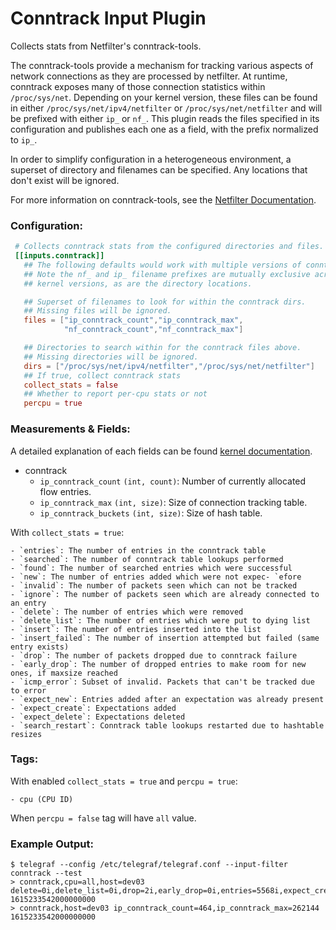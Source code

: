 # Conntrack Input Plugin

Collects stats from Netfilter's conntrack-tools.

The conntrack-tools provide a mechanism for tracking various aspects of
network connections as they are processed by netfilter. At runtime,
conntrack exposes many of those connection statistics within `/proc/sys/net`.
Depending on your kernel version, these files can be found in either
`/proc/sys/net/ipv4/netfilter` or `/proc/sys/net/netfilter` and will be
prefixed with either `ip_` or `nf_`.  This plugin reads the files specified
in its configuration and publishes each one as a field, with the prefix
normalized to `ip_`.

In order to simplify configuration in a heterogeneous environment, a superset
of directory and filenames can be specified.  Any locations that don't exist
will be ignored.

For more information on conntrack-tools, see the
[Netfilter Documentation](http://conntrack-tools.netfilter.org/).


### Configuration:

```toml
 # Collects conntrack stats from the configured directories and files.
 [[inputs.conntrack]]
   ## The following defaults would work with multiple versions of conntrack.
   ## Note the nf_ and ip_ filename prefixes are mutually exclusive across
   ## kernel versions, as are the directory locations.

   ## Superset of filenames to look for within the conntrack dirs.
   ## Missing files will be ignored.
   files = ["ip_conntrack_count","ip_conntrack_max",
            "nf_conntrack_count","nf_conntrack_max"]

   ## Directories to search within for the conntrack files above.
   ## Missing directories will be ignored.
   dirs = ["/proc/sys/net/ipv4/netfilter","/proc/sys/net/netfilter"]
   ## If true, collect conntrack stats
   collect_stats = false
   ## Whether to report per-cpu stats or not
   percpu = true
```

### Measurements & Fields:

A detailed explanation of each fields can be found [kernel documentation](https://www.kernel.org/doc/Documentation/networking/nf_conntrack-sysctl.txt).

- conntrack
    - `ip_conntrack_count` `(int, count)`: Number of currently allocated flow entries.
    - `ip_conntrack_max` `(int, size)`: Size of connection tracking table.
    - `ip_conntrack_buckets`  `(int, size)`: Size of hash table.

With `collect_stats = true`:

    - `entries`: The number of entries in the conntrack table
    - `searched`: The number of conntrack table lookups performed
    - `found`: The number of searched entries which were successful
    - `new`: The number of entries added which were not expec- `efore
    - `invalid`: The number of packets seen which can not be tracked
    - `ignore`: The number of packets seen which are already connected to an entry
    - `delete`: The number of entries which were removed
    - `delete_list`: The number of entries which were put to dying list
    - `insert`: The number of entries inserted into the list
    - `insert_failed`: The number of insertion attempted but failed (same entry exists)
    - `drop`: The number of packets dropped due to conntrack failure
    - `early_drop`: The number of dropped entries to make room for new ones, if maxsize reached
    - `icmp_error`: Subset of invalid. Packets that can't be tracked due to error
    - `expect_new`: Entries added after an expectation was already present
    - `expect_create`: Expectations added
    - `expect_delete`: Expectations deleted
    - `search_restart`: Conntrack table lookups restarted due to hashtable resizes

### Tags:

With enabled `collect_stats = true` and `percpu = true`:

    - cpu (CPU ID)

When `percpu = false` tag will have `all` value.

### Example Output:

```
$ telegraf --config /etc/telegraf/telegraf.conf --input-filter conntrack --test
> conntrack,cpu=all,host=dev03 delete=0i,delete_list=0i,drop=2i,early_drop=0i,entries=5568i,expect_create=0i,expect_delete=0i,expect_new=0i,found=7i,icmp_error=1962i,ignore=2586413402i,insert=0i,insert_failed=2i,invalid=46853i,new=0i,search_restart=453336i,searched=0i 1615233542000000000
> conntrack,host=dev03 ip_conntrack_count=464,ip_conntrack_max=262144 1615233542000000000
```
